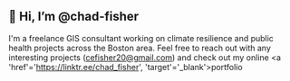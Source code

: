 <h2><b>👋 Hi, I’m @chad-fisher</b></h2>

I'm a freelance GIS consultant working on climate resilience and public health projects across the Boston area. Feel free to reach out with any interesting projects (cefisher20@gmail.com) and check out my online <a 'href'='https://linktr.ee/chad_fisher', 'target'='_blank'>portfolio</a>
<!---
chad-fisher/chad-fisher is a ✨ special ✨ repository because its `README.md` (this file) appears on your GitHub profile.
You can click the Preview link to take a look at your changes.
--->

